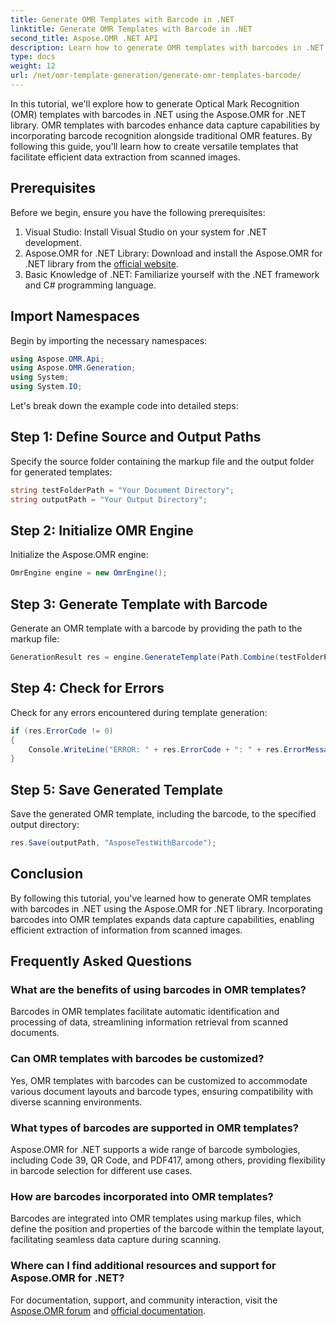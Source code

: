 ```yaml
---
title: Generate OMR Templates with Barcode in .NET
linktitle: Generate OMR Templates with Barcode in .NET
second_title: Aspose.OMR .NET API
description: Learn how to generate OMR templates with barcodes in .NET using Aspose.OMR for .NET. Streamline data extraction from scanned images with barcode integration!
type: docs
weight: 12
url: /net/omr-template-generation/generate-omr-templates-barcode/
---
```

In this tutorial, we'll explore how to generate Optical Mark Recognition (OMR) templates with barcodes in .NET using the Aspose.OMR for .NET library. OMR templates with barcodes enhance data capture capabilities by incorporating barcode recognition alongside traditional OMR features. By following this guide, you'll learn how to create versatile templates that facilitate efficient data extraction from scanned images.
## Prerequisites
Before we begin, ensure you have the following prerequisites:
1. Visual Studio: Install Visual Studio on your system for .NET development.
2. Aspose.OMR for .NET Library: Download and install the Aspose.OMR for .NET library from the [official website](https://releases.aspose.com/omr/net/).
3. Basic Knowledge of .NET: Familiarize yourself with the .NET framework and C# programming language.
## Import Namespaces
Begin by importing the necessary namespaces:
```csharp
using Aspose.OMR.Api;
using Aspose.OMR.Generation;
using System;
using System.IO;
```
Let's break down the example code into detailed steps:
## Step 1: Define Source and Output Paths
Specify the source folder containing the markup file and the output folder for generated templates:
```csharp
string testFolderPath = "Your Document Directory";
string outputPath = "Your Output Directory";
```
## Step 2: Initialize OMR Engine
Initialize the Aspose.OMR engine:
```csharp
OmrEngine engine = new OmrEngine();
```
## Step 3: Generate Template with Barcode
Generate an OMR template with a barcode by providing the path to the markup file:
```csharp
GenerationResult res = engine.GenerateTemplate(Path.Combine(testFolderPath, "AsposeTestWithBarcode.txt"));
```
## Step 4: Check for Errors
Check for any errors encountered during template generation:
```csharp
if (res.ErrorCode != 0)
{
    Console.WriteLine("ERROR: " + res.ErrorCode + ": " + res.ErrorMessage);
}
```
## Step 5: Save Generated Template
Save the generated OMR template, including the barcode, to the specified output directory:
```csharp
res.Save(outputPath, "AsposeTestWithBarcode");
```
## Conclusion
By following this tutorial, you've learned how to generate OMR templates with barcodes in .NET using the Aspose.OMR for .NET library. Incorporating barcodes into OMR templates expands data capture capabilities, enabling efficient extraction of information from scanned images.
## Frequently Asked Questions
### What are the benefits of using barcodes in OMR templates?
Barcodes in OMR templates facilitate automatic identification and processing of data, streamlining information retrieval from scanned documents.
### Can OMR templates with barcodes be customized?
Yes, OMR templates with barcodes can be customized to accommodate various document layouts and barcode types, ensuring compatibility with diverse scanning environments.
### What types of barcodes are supported in OMR templates?
Aspose.OMR for .NET supports a wide range of barcode symbologies, including Code 39, QR Code, and PDF417, among others, providing flexibility in barcode selection for different use cases.
### How are barcodes incorporated into OMR templates?
Barcodes are integrated into OMR templates using markup files, which define the position and properties of the barcode within the template layout, facilitating seamless data capture during scanning.
### Where can I find additional resources and support for Aspose.OMR for .NET?
For documentation, support, and community interaction, visit the [Aspose.OMR forum](https://forum.aspose.com/c/omr/38) and [official documentation](https://reference.aspose.com/omr/net/).

